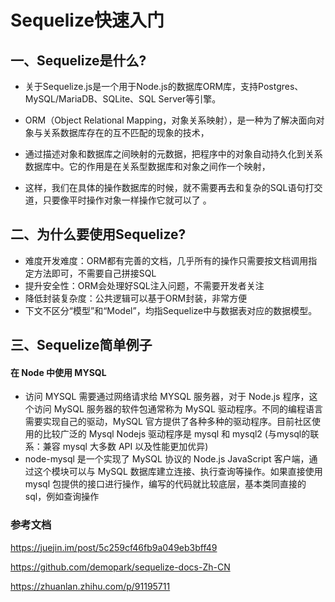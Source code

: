 # Sequelize快速入门

## 一、Sequelize是什么?
* 关于Sequelize.js是一个用于Node.js的数据库ORM库，支持Postgres、MySQL/MariaDB、SQLite、SQL Server等引擎。

* ORM（Object Relational Mapping，对象关系映射），是一种为了解决面向对象与关系数据库存在的互不匹配的现象的技术，
* 通过描述对象和数据库之间映射的元数据，把程序中的对象自动持久化到关系数据库中。它的作用是在关系型数据库和对象之间作一个映射，
* 这样，我们在具体的操作数据库的时候，就不需要再去和复杂的SQL语句打交道，只要像平时操作对象一样操作它就可以了 。



## 二、为什么要使用Sequelize?

* 难度开发难度：ORM都有完善的文档，几乎所有的操作只需要按文档调用指定方法即可，不需要自己拼接SQL
* 提升安全性：ORM会处理好SQL注入问题，不需要开发者关注
* 降低封装复杂度：公共逻辑可以基于ORM封装，非常方便
* 下文不区分“模型”和“Model”，均指Sequelize中与数据表对应的数据模型。


## 三、Sequelize简单例子
#### 在 Node 中使用 MYSQL
* 访问 MYSQL 需要通过网络请求给 MYSQL 服务器，对于 Node.js 程序，这个访问 MySQL 服务器的软件包通常称为 MySQL 驱动程序。不同的编程语言需要实现自己的驱动，MySQL 官方提供了各种多种的驱动程序。目前社区使用的比较广泛的 Mysql Nodejs 驱动程序是 mysql 和 mysql2 (与mysql的联系：兼容 mysql 大多数 API 以及性能更加优异)
* node-mysql 是一个实现了 MySQL 协议的 Node.js JavaScript 客户端，通过这个模块可以与 MySQL 数据库建立连接、执行查询等操作。如果直接使用 mysql 包提供的接口进行操作，编写的代码就比较底层，基本类同直接的 sql，例如查询操作




### 参考文档

https://juejin.im/post/5c259cf46fb9a049eb3bff49

https://github.com/demopark/sequelize-docs-Zh-CN

https://zhuanlan.zhihu.com/p/91195711
